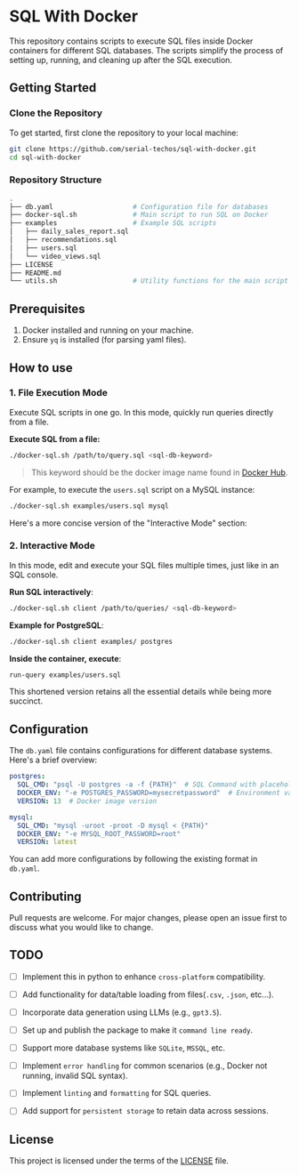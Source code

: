 # SQL With Docker

This repository contains scripts to execute SQL files inside Docker containers for different SQL databases. The scripts simplify the process of setting up, running, and cleaning up after the SQL execution.

## Getting Started

### Clone the Repository

To get started, first clone the repository to your local machine:

```bash
git clone https://github.com/serial-techos/sql-with-docker.git
cd sql-with-docker
```

### Repository Structure

```bash
.
├── db.yaml                    # Configuration file for databases
├── docker-sql.sh              # Main script to run SQL on Docker
├── examples                   # Example SQL scripts
│   ├── daily_sales_report.sql
│   ├── recommendations.sql
│   ├── users.sql
│   └── video_views.sql
├── LICENSE
├── README.md
└── utils.sh                   # Utility functions for the main script
```

## Prerequisites

1. Docker installed and running on your machine.
2. Ensure `yq` is installed (for parsing yaml files).

## How to use

### 1. File Execution Mode

Execute SQL scripts in one go. In this mode, quickly run queries directly from a file.


**Execute SQL from a file:**
```bash
./docker-sql.sh /path/to/query.sql <sql-db-keyword>
```

> This keyword should be the docker image name found in [Docker Hub](https://hub.docker.com/).


For example, to execute the `users.sql` script on a MySQL instance:

```bash
./docker-sql.sh examples/users.sql mysql
```

Here's a more concise version of the "Interactive Mode" section:

### 2. Interactive Mode
In this mode, edit and execute your SQL files multiple times, just like in an SQL console.

**Run SQL interactively**:
```bash
./docker-sql.sh client /path/to/queries/ <sql-db-keyword>
```
**Example for PostgreSQL**:
```bash
./docker-sql.sh client examples/ postgres
```
**Inside the container, execute**:
```bash
run-query examples/users.sql
```

This shortened version retains all the essential details while being more succinct.



## Configuration

The `db.yaml` file contains configurations for different database systems. Here's a brief overview:

```yaml
postgres:
  SQL_CMD: "psql -U postgres -a -f {PATH}"  # SQL Command with placeholder for file path
  DOCKER_ENV: "-e POSTGRES_PASSWORD=mysecretpassword"  # Environment variables for Docker
  VERSION: 13  # Docker image version

mysql:
  SQL_CMD: "mysql -uroot -proot -D mysql < {PATH}"
  DOCKER_ENV: "-e MYSQL_ROOT_PASSWORD=root"
  VERSION: latest
```

You can add more configurations by following the existing format in `db.yaml`.

## Contributing

Pull requests are welcome. For major changes, please open an issue first to discuss what you would like to change.

## TODO
- [ ] Implement this in python to enhance `cross-platform` compatibility.
- [ ]  Add functionality for data/table loading from files(`.csv`, `.json`, etc...).
- [ ] Incorporate data generation using LLMs (e.g., `gpt3.5`).
- [ ] Set up and publish the package to make it `command line ready`.
- [ ] Support more database systems like `SQLite`, `MSSQL`, etc.
- [ ] Implement `error handling` for common scenarios (e.g., Docker not running, invalid SQL syntax).
- [ ] Implement `linting` and `formatting` for SQL queries.

- [ ] Add support for `persistent storage` to retain data across sessions.



## License

This project is licensed under the terms of the [LICENSE](LICENSE) file.



